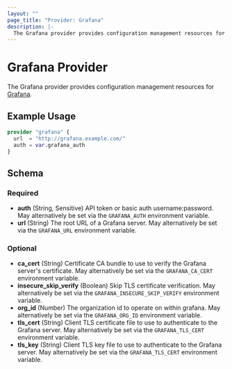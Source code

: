 ```yaml
---
layout: ""
page_title: "Provider: Grafana"
description: |-
  The Grafana provider provides configuration management resources for Grafana.
---
```


# Grafana Provider

The Grafana provider provides configuration management resources for
[Grafana](https://grafana.com/).

## Example Usage

```terraform
provider "grafana" {
  url  = "http://grafana.example.com/"
  auth = var.grafana_auth
}
```

<!-- schema generated by tfplugindocs -->
## Schema

### Required

- **auth** (String, Sensitive) API token or basic auth username:password. May alternatively be set via the `GRAFANA_AUTH` environment variable.
- **url** (String) The root URL of a Grafana server. May alternatively be set via the `GRAFANA_URL` environment variable.

### Optional

- **ca_cert** (String) Certificate CA bundle to use to verify the Grafana server's certificate. May alternatively be set via the `GRAFANA_CA_CERT` environment variable.
- **insecure_skip_verify** (Boolean) Skip TLS certificate verification. May alternatively be set via the `GRAFANA_INSECURE_SKIP_VERIFY` environment variable.
- **org_id** (Number) The organization id to operate on within grafana. May alternatively be set via the `GRAFANA_ORG_ID` environment variable.
- **tls_cert** (String) Client TLS certificate file to use to authenticate to the Grafana server. May alternatively be set via the `GRAFANA_TLS_CERT` environment variable.
- **tls_key** (String) Client TLS key file to use to authenticate to the Grafana server. May alternatively be set via the `GRAFANA_TLS_CERT` environment variable.
